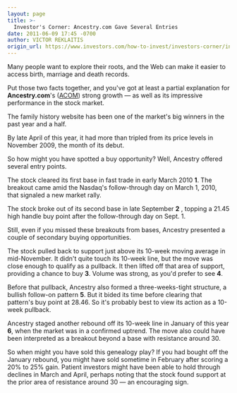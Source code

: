 ```yaml
---
layout: page
title: >-
  Investor's Corner: Ancestry.com Gave Several Entries
date: 2011-06-09 17:45 -0700
author: VICTOR REKLAITIS
origin_url: https://www.investors.com/how-to-invest/investors-corner/investors-corner-ancestry-com-gave-several-entries/
---
```


Many people want to explore their roots, and the Web can make it easier to access birth, marriage and death records.

Put those two facts together, and you've got at least a partial explanation for **Ancestry.com**'s ([ACOM](https://research.investors.com/quote.aspx?symbol=ACOM)) strong growth — as well as its impressive performance in the stock market.

The family history website has been one of the market's big winners in the past year and a half.

By late April of this year, it had more than tripled from its price levels in November 2009, the month of its debut.

So how might you have spotted a buy opportunity? Well, Ancestry offered several entry points.

The stock cleared its first base in fast trade in early March 2010 **1**. The breakout came amid the Nasdaq's follow-through day on March 1, 2010, that signaled a new market rally.

The stock broke out of its second base in late September **2** , topping a 21.45 high handle buy point after the follow-through day on Sept. 1.

Still, even if you missed these breakouts from bases, Ancestry presented a couple of secondary buying opportunities.

The stock pulled back to support just above its 10-week moving average in mid-November. It didn't quite touch its 10-week line, but the move was close enough to qualify as a pullback. It then lifted off that area of support, providing a chance to buy **3**. Volume was strong, as you'd prefer to see **4**.

Before that pullback, Ancestry also formed a three-weeks-tight structure, a bullish follow-on pattern **5**. But it bided its time before clearing that pattern's buy point at 28.46. So it's probably best to view its action as a 10-week pullback.

Ancestry staged another rebound off its 10-week line in January of this year **6**, when the market was in a confirmed uptrend. The move also could have been interpreted as a breakout beyond a base with resistance around 30.

So when might you have sold this genealogy play? If you had bought off the January rebound, you might have sold sometime in February after scoring a 20% to 25% gain. Patient investors might have been able to hold through declines in March and April, perhaps noting that the stock found support at the prior area of resistance around 30 — an encouraging sign.
